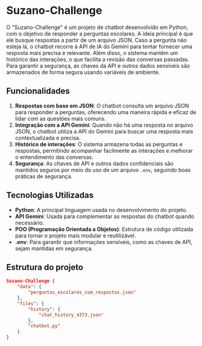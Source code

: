 # Suzano-Challenge

O "Suzano-Challenge" é um projeto de chatbot desenvolvido em Python, com o objetivo de responder a perguntas escolares. A ideia principal é que ele busque respostas a partir de um arquivo JSON. Caso a pergunta não esteja lá, o chatbot recorre à API de IA do Gemini para tentar fornecer uma resposta mais precisa e relevante. Além disso, o sistema mantém um histórico das interações, o que facilita a revisão das conversas passadas. Para garantir a segurança, as chaves da API e outros dados sensíveis são armazenados de forma segura usando variáveis de ambiente.

## Funcionalidades

1. **Respostas com base em JSON**: O chatbot consulta um arquivo JSON para responder a perguntas, oferecendo uma maneira rápida e eficaz de lidar com as questões mais comuns.
2. **Integração com a API Gemini**: Quando não há uma resposta no arquivo JSON, o chatbot utiliza a API do Gemini para buscar uma resposta mais contextualizada e precisa.
3. **Histórico de interações**: O sistema armazena todas as perguntas e respostas, permitindo acompanhar facilmente as interações e melhorar o entendimento das conversas.
4. **Segurança**: As chaves de API e outros dados confidenciais são mantidos seguros por meio do uso de um arquivo `.env`, seguindo boas práticas de segurança.

## Tecnologias Utilizadas

- **Python**: A principal linguagem usada no desenvolvimento do projeto.
- **API Gemini**: Usada para complementar as respostas do chatbot quando necessário.
- **POO (Programação Orientada a Objetos)**: Estrutura de código utilizada para tornar o projeto mais modular e reutilizável.
- **.env**: Para garantir que informações sensíveis, como as chaves de API, sejam mantidas em segurança.

## Estrutura do projeto

```json
Suzano-Challenge {
    "data": {
        "perguntas_escolares_com_respostas.json"
    },
    "files": {
        "history": {
            "chat_history_4373.json"
        },
        "chatbot.py"
    }
}